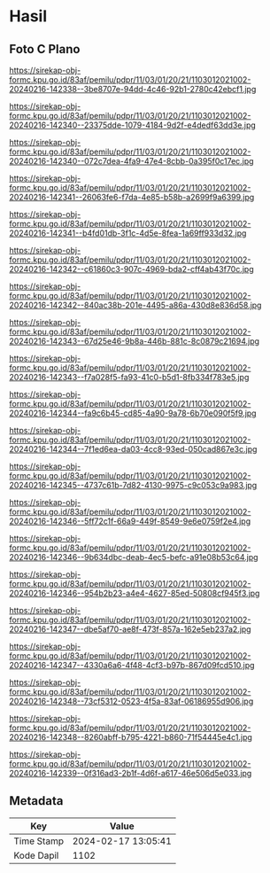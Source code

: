 # Hasil

## Foto C Plano

https://sirekap-obj-formc.kpu.go.id/83af/pemilu/pdpr/11/03/01/20/21/1103012021002-20240216-142338--3be8707e-94dd-4c46-92b1-2780c42ebcf1.jpg

https://sirekap-obj-formc.kpu.go.id/83af/pemilu/pdpr/11/03/01/20/21/1103012021002-20240216-142340--23375dde-1079-4184-9d2f-e4dedf63dd3e.jpg

https://sirekap-obj-formc.kpu.go.id/83af/pemilu/pdpr/11/03/01/20/21/1103012021002-20240216-142340--072c7dea-4fa9-47e4-8cbb-0a395f0c17ec.jpg

https://sirekap-obj-formc.kpu.go.id/83af/pemilu/pdpr/11/03/01/20/21/1103012021002-20240216-142341--26063fe6-f7da-4e85-b58b-a2699f9a6399.jpg

https://sirekap-obj-formc.kpu.go.id/83af/pemilu/pdpr/11/03/01/20/21/1103012021002-20240216-142341--b4fd01db-3f1c-4d5e-8fea-1a69ff933d32.jpg

https://sirekap-obj-formc.kpu.go.id/83af/pemilu/pdpr/11/03/01/20/21/1103012021002-20240216-142342--c61860c3-907c-4969-bda2-cff4ab43f70c.jpg

https://sirekap-obj-formc.kpu.go.id/83af/pemilu/pdpr/11/03/01/20/21/1103012021002-20240216-142342--840ac38b-201e-4495-a86a-430d8e836d58.jpg

https://sirekap-obj-formc.kpu.go.id/83af/pemilu/pdpr/11/03/01/20/21/1103012021002-20240216-142343--67d25e46-9b8a-446b-881c-8c0879c21694.jpg

https://sirekap-obj-formc.kpu.go.id/83af/pemilu/pdpr/11/03/01/20/21/1103012021002-20240216-142343--f7a028f5-fa93-41c0-b5d1-8fb334f783e5.jpg

https://sirekap-obj-formc.kpu.go.id/83af/pemilu/pdpr/11/03/01/20/21/1103012021002-20240216-142344--fa9c6b45-cd85-4a90-9a78-6b70e090f5f9.jpg

https://sirekap-obj-formc.kpu.go.id/83af/pemilu/pdpr/11/03/01/20/21/1103012021002-20240216-142344--7f1ed6ea-da03-4cc8-93ed-050cad867e3c.jpg

https://sirekap-obj-formc.kpu.go.id/83af/pemilu/pdpr/11/03/01/20/21/1103012021002-20240216-142345--4737c61b-7d82-4130-9975-c9c053c9a983.jpg

https://sirekap-obj-formc.kpu.go.id/83af/pemilu/pdpr/11/03/01/20/21/1103012021002-20240216-142346--5ff72c1f-66a9-449f-8549-9e6e0759f2e4.jpg

https://sirekap-obj-formc.kpu.go.id/83af/pemilu/pdpr/11/03/01/20/21/1103012021002-20240216-142346--9b634dbc-deab-4ec5-befc-a91e08b53c64.jpg

https://sirekap-obj-formc.kpu.go.id/83af/pemilu/pdpr/11/03/01/20/21/1103012021002-20240216-142346--954b2b23-a4e4-4627-85ed-50808cf945f3.jpg

https://sirekap-obj-formc.kpu.go.id/83af/pemilu/pdpr/11/03/01/20/21/1103012021002-20240216-142347--dbe5af70-ae8f-473f-857a-162e5eb237a2.jpg

https://sirekap-obj-formc.kpu.go.id/83af/pemilu/pdpr/11/03/01/20/21/1103012021002-20240216-142347--4330a6a6-4f48-4cf3-b97b-867d09fcd510.jpg

https://sirekap-obj-formc.kpu.go.id/83af/pemilu/pdpr/11/03/01/20/21/1103012021002-20240216-142348--73cf5312-0523-4f5a-83af-06186955d906.jpg

https://sirekap-obj-formc.kpu.go.id/83af/pemilu/pdpr/11/03/01/20/21/1103012021002-20240216-142348--8260abff-b795-4221-b860-71f54445e4c1.jpg

https://sirekap-obj-formc.kpu.go.id/83af/pemilu/pdpr/11/03/01/20/21/1103012021002-20240216-142339--0f316ad3-2b1f-4d6f-a617-46e506d5e033.jpg


## Metadata

| Key        | Value               |
| ---------- | ------------------- |
| Time Stamp | 2024-02-17 13:05:41 |
| Kode Dapil | 1102                |



